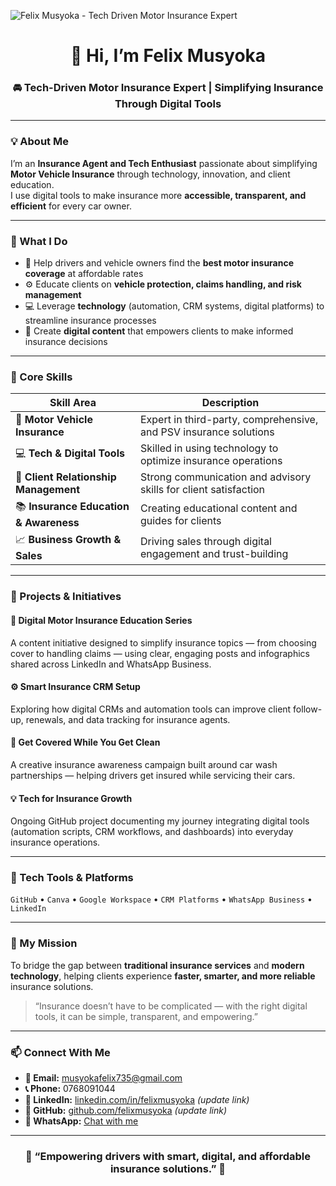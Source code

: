 <!-- Banner -->
![Felix Musyoka - Tech Driven Motor Insurance Expert](https://YOUR-BANNER-LINK-HERE)

<h1 align="center">👋 Hi, I’m Felix Musyoka</h1>
<h3 align="center">🚘 Tech-Driven Motor Insurance Expert | Simplifying Insurance Through Digital Tools</h3>

---

### 💡 About Me
I’m an **Insurance Agent and Tech Enthusiast** passionate about simplifying **Motor Vehicle Insurance** through technology, innovation, and client education.  
I use digital tools to make insurance more **accessible, transparent, and efficient** for every car owner.

---

### 💼 What I Do
- 🧭 Help drivers and vehicle owners find the **best motor insurance coverage** at affordable rates  
- ⚙️ Educate clients on **vehicle protection, claims handling, and risk management**  
- 💻 Leverage **technology** (automation, CRM systems, digital platforms) to streamline insurance processes  
- 📱 Create **digital content** that empowers clients to make informed insurance decisions  

---

### 🧠 Core Skills

| Skill Area | Description |
|-------------|--------------|
| 🚗 **Motor Vehicle Insurance** | Expert in third-party, comprehensive, and PSV insurance solutions |
| 💻 **Tech & Digital Tools** | Skilled in using technology to optimize insurance operations |
| 🤝 **Client Relationship Management** | Strong communication and advisory skills for client satisfaction |
| 📚 **Insurance Education & Awareness** | Creating educational content and guides for clients |
| 📈 **Business Growth & Sales** | Driving sales through digital engagement and trust-building |

---

### 🚀 Projects & Initiatives

#### 🧩 Digital Motor Insurance Education Series
A content initiative designed to simplify insurance topics — from choosing cover to handling claims — using clear, engaging posts and infographics shared across LinkedIn and WhatsApp Business.

#### ⚙️ Smart Insurance CRM Setup
Exploring how digital CRMs and automation tools can improve client follow-up, renewals, and data tracking for insurance agents.

#### 🚗 Get Covered While You Get Clean
A creative insurance awareness campaign built around car wash partnerships — helping drivers get insured while servicing their cars.

#### 💡 Tech for Insurance Growth
Ongoing GitHub project documenting my journey integrating digital tools (automation scripts, CRM workflows, and dashboards) into everyday insurance operations.

---

### 🧰 Tech Tools & Platforms
`GitHub` • `Canva` • `Google Workspace` • `CRM Platforms` • `WhatsApp Business` • `LinkedIn`

---

### 🎯 My Mission
To bridge the gap between **traditional insurance services** and **modern technology**, helping clients experience **faster, smarter, and more reliable** insurance solutions.

> “Insurance doesn’t have to be complicated — with the right digital tools, it can be simple, transparent, and empowering.”

---

### 📫 Connect With Me
- **📧 Email:** [musyokafelix735@gmail.com](mailto:musyokafelix735@gmail.com)  
- **📞 Phone:** 0768091044  
- **💼 LinkedIn:** [linkedin.com/in/felixmusyoka](#) *(update link)*  
- **🧠 GitHub:** [github.com/felixmusyoka](#) *(update link)*  
- **💬 WhatsApp:** [Chat with me](https://wa.me/254768091044)

---

<h3 align="center">💙 “Empowering drivers with smart, digital, and affordable insurance solutions.” 💙</h3>
